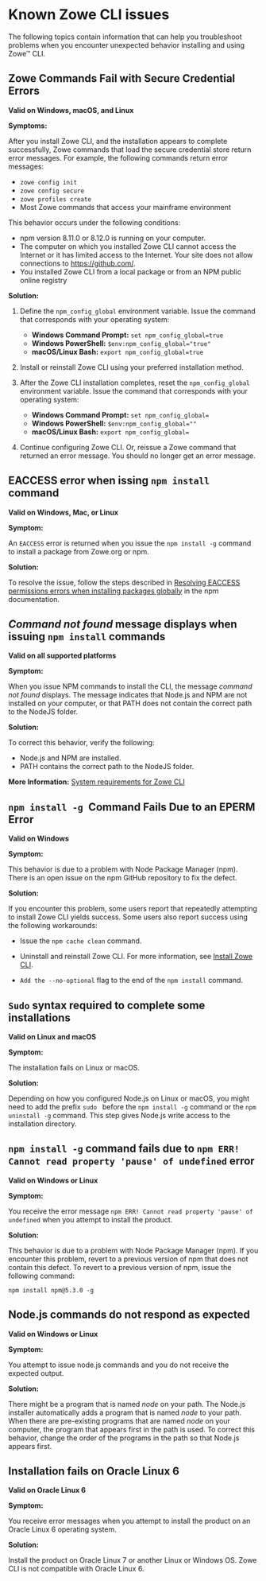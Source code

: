 # Known Zowe CLI issues

The following topics contain information that can help you troubleshoot problems when you encounter unexpected behavior installing and using Zowe&trade; CLI.

## Zowe Commands Fail with Secure Credential Errors

**Valid on Windows, macOS, and Linux**

**Symptoms:**

After you install Zowe CLI, and the installation appears to complete successfully, Zowe commands that load the secure credential store return error messages. For example, the following commands return error messages:

- `zowe config init`
- `zowe config secure`
- `zowe profiles create`
- Most Zowe commands that access your mainframe environment

This behavior occurs under the following conditions:

- npm version 8.11.0 or 8.12.0 is running on your computer.
- The computer on which you installed Zowe CLI cannot access the Internet or it has limited access to the Internet. Your site does not allow connections to https://github.com/.
- You installed Zowe CLI from a local package or from an NPM public online registry

**Solution:**

1. Define the `npm_config_global` environment variable. Issue the command that corresponds with your operating system:

    - **Windows Command Prompt:** `set npm_config_global=true`
    - **Windows PowerShell:** `$env:npm_config_global="true"`
    - **macOS/Linux Bash:** `export npm_config_global=true`
2. Install or reinstall Zowe CLI using your preferred installation method.
3. After the Zowe CLI installation completes, reset the `npm_config_global` environment variable. Issue the command that corresponds with your operating system:
    - **Windows Command Prompt:** `set npm_config_global=`
    - **Windows PowerShell:** `$env:npm_config_global=""`
    - **macOS/Linux Bash:** `export npm_config_global=`
4. Continue configuring Zowe CLI. Or, reissue a Zowe command that returned an error message. You should no longer get an error message.

## EACCESS error when issing `npm install` command

**Valid on Windows, Mac, or Linux**

**Symptom:**

An `EACCESS` error is returned when you issue the `npm install -g` command to install a package from Zowe.org or npm.

**Solution:**

To resolve the issue, follow the steps described in [Resolving EACCESS permissions errors when installing packages globally](https://docs.npmjs.com/resolving-eacces-permissions-errors-when-installing-packages-globally) in the npm documentation.

## *Command not found* message displays when issuing `npm install` commands

**Valid on all supported platforms**

**Symptom:**

When you issue NPM commands to install the CLI, the message *command not found* displays. The message indicates that Node.js and NPM are not installed on your computer, or that PATH does not contain the correct path to the NodeJS folder.

**Solution:**

To correct this behavior, verify the following:

- Node.js and NPM are installed.
- PATH contains the correct path to the NodeJS folder.

**More Information:** [System requirements for Zowe CLI](../../user-guide/systemrequirements-cli.md)

## `npm install -g `Command Fails Due to an EPERM Error

**Valid on Windows**

**Symptom:**

This behavior is due to a problem with Node Package Manager (npm). There
is an open issue on the npm GitHub repository to fix the defect.

**Solution:**

If you encounter this problem, some users report that repeatedly
attempting to install Zowe CLI yields success. Some users also
report success using the following workarounds:

  - Issue the `npm cache clean` command.

  - Uninstall and reinstall Zowe CLI. For more information,
    see [Install Zowe CLI](../../user-guide/cli-installcli.html).

  - `Add the --no-optional` flag to the end of the `npm install` command.

## `Sudo` syntax required to complete some installations

**Valid on Linux and macOS**

**Symptom:**

The installation fails on Linux or macOS.

**Solution:**

Depending on how you configured Node.js on Linux or macOS, you might need to add the prefix `sudo ` before the `npm install -g` command or the `npm uninstall -g` command. This step gives Node.js write access to the installation directory.

## `npm install -g` command fails due to `npm ERR! Cannot read property 'pause' of undefined` error

**Valid on Windows or Linux**

**Symptom:**

You receive the error message `npm ERR! Cannot read property 'pause' of undefined` when you attempt to install the product.

**Solution:**

This behavior is due to a problem with Node Package Manager (npm). If
you encounter this problem, revert to a previous version of npm that
does not contain this defect. To revert to a previous version of npm,
issue the following command:
```
npm install npm@5.3.0 -g
```

## Node.js commands do not respond as expected

**Valid on Windows or Linux**

**Symptom:**

You attempt to issue node.js commands and you do not receive the expected  output.

**Solution:**

There might be a program that is named *node* on your path. The Node.js installer automatically adds a program that is named *node* to your path. When there are pre-existing programs that are named *node* on your computer, the program that appears first in the path is used. To correct this behavior, change the order of the programs in the path so that Node.js appears first.

## Installation fails on Oracle Linux 6

**Valid on Oracle Linux 6**

**Symptom:**

You receive error messages when you attempt to install the product on an
Oracle Linux 6 operating system.

**Solution:**

Install the product on Oracle Linux 7 or another Linux or Windows OS. Zowe CLI is not compatible with Oracle Linux 6.


